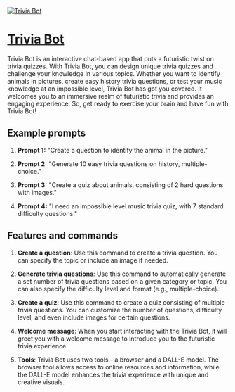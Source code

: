 [![Trivia Bot](https://files.oaiusercontent.com/file-0AltPg1QwNDbN2ICrU4NgLsz?se=2123-10-17T13%3A26%3A24Z&sp=r&sv=2021-08-06&sr=b&rscc=max-age%3D31536000%2C%20immutable&rscd=attachment%3B%20filename%3D3b5efa43-f8ec-4f1e-bb17-32b623e8515e.png&sig=rYB1FzV1Z3SSAowIa5m0k1BSfYibr8YeRSdWjzwCHaw%3D)](https://chat.openai.com/g/g-mkdJHpJ2U-trivia-bot)

# [Trivia Bot](https://chat.openai.com/g/g-mkdJHpJ2U-trivia-bot)

Trivia Bot is an interactive chat-based app that puts a futuristic twist on trivia quizzes. With Trivia Bot, you can design unique trivia quizzes and challenge your knowledge in various topics. Whether you want to identify animals in pictures, create easy history trivia questions, or test your music knowledge at an impossible level, Trivia Bot has got you covered. It welcomes you to an immersive realm of futuristic trivia and provides an engaging experience. So, get ready to exercise your brain and have fun with Trivia Bot!

## Example prompts

1. **Prompt 1:** "Create a question to identify the animal in the picture."

2. **Prompt 2:** "Generate 10 easy trivia questions on history, multiple-choice."

3. **Prompt 3:** "Create a quiz about animals, consisting of 2 hard questions with images."

4. **Prompt 4:** "I need an impossible level music trivia quiz, with 7 standard difficulty questions."

## Features and commands

1. **Create a question**: Use this command to create a trivia question. You can specify the topic or include an image if needed.
   
2. **Generate trivia questions**: Use this command to automatically generate a set number of trivia questions based on a given category or topic. You can also specify the difficulty level and format (e.g., multiple-choice).
   
3. **Create a quiz**: Use this command to create a quiz consisting of multiple trivia questions. You can customize the number of questions, difficulty level, and even include images for certain questions.
   
4. **Welcome message**: When you start interacting with the Trivia Bot, it will greet you with a welcome message to introduce you to the futuristic trivia experience.
   
5. **Tools**: Trivia Bot uses two tools - a browser and a DALL-E model. The browser tool allows access to online resources and information, while the DALL-E model enhances the trivia experience with unique and creative visuals.